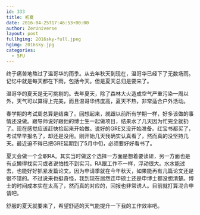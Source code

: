 ```yaml
---
id: 333
title: 初夏
date: 2016-04-25T17:46:53+00:00
author: ZerUniverse
layout: post
fullhgimg: 2016sky-full.jpeg
hgimg: 2016sky.jpg
categories:
  - SFU
---
```

终于痛苦地熬过了温哥华的雨季。从去年秋天到现在，温哥华已经下了无数场雨。记忆中就是每天都在下雨，包括今天。但是夏天总归是要来了。

温哥华的夏天是无可挑剔的。去年夏天，除了森林大火造成空气严重污染一周以外，天气可以算得上完美<!--more-->，而且温哥华纬度高，夏天不热，非常适合户外活动。

春学期的考试周总算是结束了。回想起来，就跟以前所有学期一样，好多该做的事情还没做。跟导师说好跟他的博士生一起做项目，结果水了几天因为忙完全就扔了。现在感觉应该赶快捡起来开始做。说好的GRE又没开始准备。红宝书都买了，考试早早报名了，却还是没用。刚开始几天我确实认真看了，然而真的没坚持几天。最近迫不得已把GRE延期到了5月中旬，必须要好好看书了。

夏天会做一个全职RA。其实当时做这个选择一方面是想着要读研，另一方面也是有点懒得找实习或者说怕找不到实习。RA跟工作不一样，浮动很大。水水能过去，也能好好抓紧发篇论文。因为申请季就在今年秋天，如果能再有几篇论文还是很不错的。不过说来也挺奇怪，我到现在居然连申硕士还是申博士都没想清楚。博士的时间成本实在太高了，然而真的对应的，回报也非常诱人。目前就打算混合申请吧。

舒服的夏天就要来了，希望舒适的天气能提升一下我的工作效率吧。
